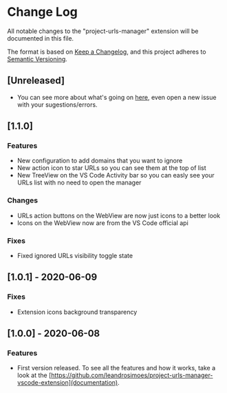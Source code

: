 # Change Log

All notable changes to the "project-urls-manager" extension will be documented in this file.

The format is based on [Keep a Changelog](https://keepachangelog.com/en/1.0.0/),
and this project adheres to [Semantic Versioning](https://semver.org/spec/v2.0.0.html).

## [Unreleased]
- You can see more about what's going on [here](https://github.com/leandrosimoes/project-urls-manager-vscode-extension/issues), even open a new issue with your sugestions/errors.

## [1.1.0]
### Features
- New configuration to add domains that you want to ignore
- New action icon to star URLs so you can see them at the top of list
- New TreeView on the VS Code Activity bar so you can easly see your URLs list with no need to open the manager

### Changes
- URLs action buttons on the WebView are now just icons to a better look
- Icons on the WebView now are from the VS Code official api

### Fixes
- Fixed ignored URLs visibility toggle state

## [1.0.1] - 2020-06-09
### Fixes
- Extension icons background transparency

## [1.0.0] - 2020-06-08
### Features
- First version released. To see all the features and how it works, take a look at the [https://github.com/leandrosimoes/project-urls-manager-vscode-extension](documentation).
